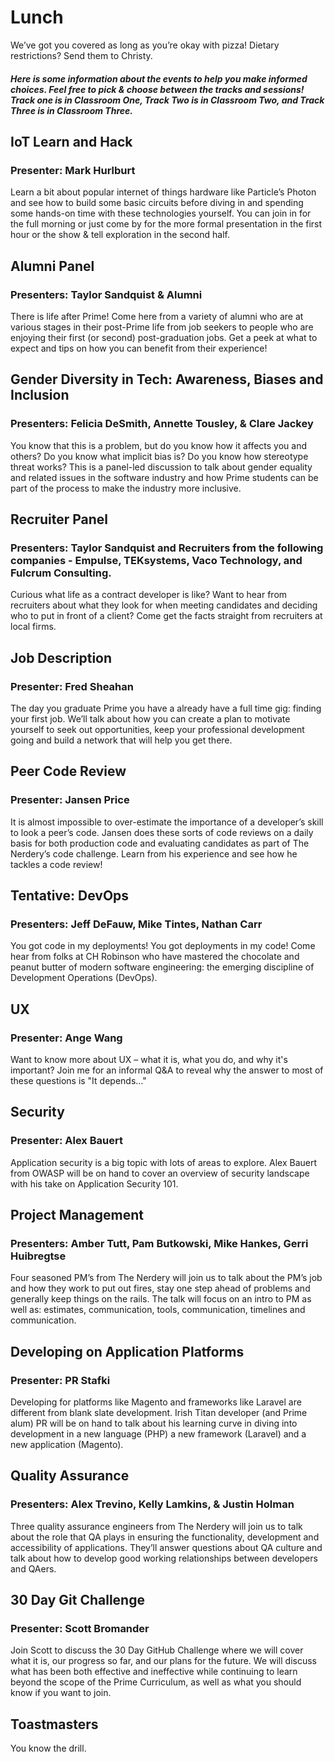 # Lunch
We’ve got you covered as long as you’re okay with pizza! Dietary restrictions? Send them to Christy.

##### Here is some information about the events to help you make informed choices. Feel free to pick & choose between the tracks and sessions! Track one is in Classroom One, Track Two is in Classroom Two, and Track Three is in Classroom Three.

## IoT Learn and Hack
### Presenter: Mark Hurlburt
Learn a bit about popular internet of things hardware like Particle’s Photon and see how to build some basic circuits before diving in and spending some hands-on time with these technologies yourself. You can join in for the full morning or just come by for the more formal presentation in the first hour or the show & tell exploration in the second half.

## Alumni Panel
### Presenters: Taylor Sandquist & Alumni 
There is life after Prime! Come here from a variety of alumni who are at various stages in their post-Prime life from job seekers to people who are enjoying their first (or second) post-graduation jobs. Get a peek at what to expect and tips on how you can benefit from their experience!

## Gender Diversity in Tech: Awareness, Biases and Inclusion
### Presenters: Felicia DeSmith, Annette Tousley, & Clare Jackey
You know that this is a problem, but do you know how it affects you and others? Do you know what implicit bias is? Do you know how stereotype threat works? This is a panel-led discussion to talk about gender equality and related issues in the software industry and how Prime students can be part of the process to make the industry more inclusive.

## Recruiter Panel
### Presenters: Taylor Sandquist and Recruiters from the following companies - Empulse, TEKsystems, Vaco Technology, and Fulcrum Consulting.
Curious what life as a contract developer is like? Want to hear from recruiters about what they look for when meeting candidates and deciding who to put in front of a client? Come get the facts straight from recruiters at local firms.

## Job Description
### Presenter: Fred Sheahan
The day you graduate Prime you have a already have a full time gig: finding your first job. We’ll talk about how you can create a plan to motivate yourself to seek out opportunities, keep your professional development going and build a network that will help you get there.

## Peer Code Review
### Presenter: Jansen Price
It is almost impossible to over-estimate the importance of a developer’s skill to look a peer’s code. Jansen does these sorts of code reviews on a daily basis for both production code and evaluating candidates as part of The Nerdery’s code challenge. Learn from his experience and see how he tackles a code review!

## Tentative: DevOps
### Presenters: Jeff DeFauw, Mike Tintes, Nathan Carr
You got code in my deployments! You got deployments in my code! Come hear from folks at CH Robinson who have mastered the chocolate and peanut butter of modern software engineering: the emerging discipline of Development Operations (DevOps).

## UX
### Presenter: Ange Wang
Want to know more about UX – what it is, what you do, and why it's important? Join me for an informal Q&A to reveal why the answer to most of these questions is "It depends…"

## Security
### Presenter: Alex Bauert
Application security is a big topic with lots of areas to explore. Alex Bauert from OWASP will be on hand to cover an overview of security landscape with his take on Application Security 101.

## Project Management
### Presenters: Amber Tutt, Pam Butkowski, Mike Hankes, Gerri Huibregtse
Four seasoned PM’s from The Nerdery will join us to talk about the PM’s job and how they work to put out fires, stay one step ahead of problems and generally keep things on the rails. The talk will focus on an intro to PM as well as: estimates, communication, tools, communication, timelines and communication.

## Developing on Application Platforms
### Presenter: PR Stafki
Developing for platforms like Magento and frameworks like Laravel are different from blank slate development. Irish Titan developer (and Prime alum) PR will be on hand to talk about his learning curve in diving into development in a new language (PHP) a new framework (Laravel) and a new application (Magento).

## Quality Assurance
### Presenters: Alex Trevino, Kelly Lamkins, & Justin Holman 
Three quality assurance engineers from The Nerdery will join us to talk about the role that QA plays in ensuring the functionality, development and accessibility of applications. They’ll answer questions about QA culture and talk about how to develop good working relationships between developers and QAers.

## 30 Day Git Challenge
### Presenter: Scott Bromander
Join Scott to discuss the 30 Day GitHub Challenge where we will cover what it is, our progress so far, and our plans for the future. We will discuss what has been both effective and ineffective while continuing to learn beyond the scope of the Prime Curriculum, as well as what you should know if you want to join.

## Toastmasters
You know the drill.
